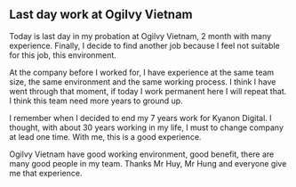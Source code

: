 ## Last day work at Ogilvy Vietnam


Today is last day in my probation at Ogilvy Vietnam, 2 month with many experience. Finally, I decide to find another job because I feel not suitable for this job, this environment.

At the company before I worked for, I have experience at the same team size, the same environment and the same working process. I think I have went through that moment, if today I work permanent here I will repeat that. I think this team need more years to ground up.

I remember when I decided to end my 7 years work for Kyanon Digital. I thought, with about 30 years working in my life, I must to change company at lead one time. With me, this is a good experience.

Ogilvy Vietnam have good working environment, good benefit, there are many good people in my team. Thanks Mr Huy, Mr Hung and everyone give me that experience.
<!--stackedit_data:
eyJoaXN0b3J5IjpbMTkyODUzNzY5LC0xODczODkwNzMwLC02Nj
YzMzMxMzMsLTIwOTI2MDk2MjEsLTk4MjMxNTE1NywxNjkyMDcw
OTcxLC0xODk2NjA2NjcxLC0xMTk4MTgyNjgyLDkxMjE0NTIxMC
w3MzA5OTgxMTZdfQ==
-->